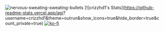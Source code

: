 ![nervous-sweating-sweating-bullets](https://github.com/crizzhd1/crizzhd1/assets/61610761/a33f0443-1131-4929-b970-5bc5074284a6) [![crizzhd1's Stats](https://github-readme-stats.vercel.app/api? username=crizzhd1&theme=outrun&show_icons=true&hide_border=true&count_private=true) [![ko-fi](https://ko-fi.com/img/githubbutton_sm.svg)](https://ko-fi.com/P5P3DQUDH)





